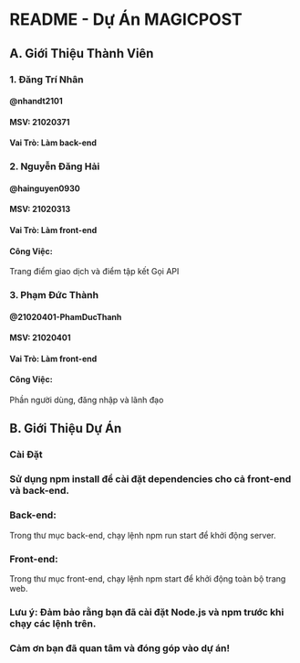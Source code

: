 
# README - Dự Án MAGICPOST
## A. Giới Thiệu Thành Viên
### 1. Đăng Trí Nhân 
#### @nhandt2101
#### MSV: 21020371
#### Vai Trò: Làm back-end
### 2. Nguyễn Đăng Hải
#### @hainguyen0930
#### MSV: 21020313
#### Vai Trò: Làm front-end
#### Công Việc:
Trang điểm giao dịch và điểm tập kết
Gọi API
### 3. Phạm Đức Thành
#### @21020401-PhamDucThanh
#### MSV: 21020401
#### Vai Trò: Làm front-end
#### Công Việc:
Phần người dùng, đăng nhập và lãnh đạo
## B. Giới Thiệu Dự Án
### Cài Đặt
### Sử dụng npm install để cài đặt dependencies cho cả front-end và back-end.
### Back-end: 
Trong thư mục back-end, chạy lệnh npm run start để khởi động server.
### Front-end:
Trong thư mục front-end, chạy lệnh npm start để khởi động toàn bộ trang web.
### Lưu ý: Đảm bảo rằng bạn đã cài đặt Node.js và npm trước khi chạy các lệnh trên.
### Cảm ơn bạn đã quan tâm và đóng góp vào dự án!